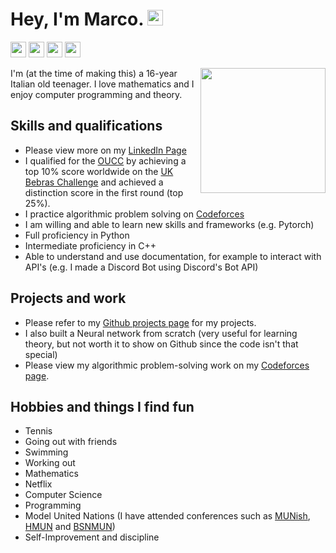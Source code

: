 # Hey, I'm Marco. <img src="https://upload.wikimedia.org/wikipedia/commons/a/a4/Animated-Flag-Italy.gif" height=25>

<a href="https://www.linkedin.com/in/marco-bonato-849734231/"><img src="https://img.shields.io/badge/-linkedin-blue?style=flat&logo=linkedin&logoColor=white" height=25></a>
<a href="https://github.com/MarcoBonato09?tab=repositories"><img src="https://img.shields.io/badge/-github-grey?style=flat&logo=github&logoColor=white" height=25></a>
<a href="mailto:marcobonato09@gmail.com"><img src="https://img.shields.io/badge/-gmail-red?style=flat&logo=gmail&logoColor=white" height=25></a>
<a href="https://codeforces.com/profile/marcobonato"><img src="https://img.shields.io/badge/-codeforces-yellow?style=flat&logo=codeforces&logoColor=white" height=25></a>

<img src="https://upload.wikimedia.org/wikipedia/fr/3/38/Logo_Ajin_ja.png" width="200" align="right">

I'm (at the time of making this) a 16-year Italian old teenager. I love mathematics and I enjoy computer programming and theory.
## Skills and qualifications

- Please view more on my [LinkedIn Page](https://www.linkedin.com/in/marco-bonato-849734231/)
- I qualified for the [OUCC](https://www.bebras.uk/index.php?action=content&id=42) by achieving a top 10% score worldwide on the [UK Bebras Challenge](https://www.bebras.uk/index.php?action=welcome) and achieved a distinction score in the first round (top 25%).
- I practice algorithmic problem solving on [Codeforces](https://codeforces.com)
- I am willing and able to learn new skills and frameworks (e.g. Pytorch)
- Full proficiency in Python
- Intermediate proficiency in C++
- Able to understand and use documentation, for example to interact with API's (e.g. I made a Discord Bot using Discord's Bot API)

## Projects and work

- Please refer to my [Github projects page](https://github.com/MarcoBonato09?tab=repositories) for my projects.
- I also built a Neural network from scratch (very useful for learning theory, but not worth it to show on Github since the code isn't that special)
- Please view my algorithmic problem-solving work on my [Codeforces page](https://codeforces.com/profile/marcobonato).

## Hobbies and things I find fun 

- Tennis
- Going out with friends
- Swimming
- Working out
- Mathematics
- Netflix
- Computer Science
- Programming
- Model United Nations (I have attended conferences such as [MUNish](https://munish.nl/), [HMUN](https://hmun.nl/) and [BSNMUN](https://bsnmun.com/))
- Self-Improvement and discipline
